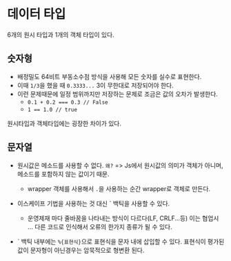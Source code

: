 # 데이터 타입

6개의 원시 타입과 1개의 객체 타입이 있다.

## 숫자형
- 배정밀도 64비트 부동소수점 방식을 사용해 모든 숫자를 실수로 표현한다.
- 이때 `1/3`을 했을 때 `0.3333...` 3이 무한대로 저장되어야 한다.
- 이런 문제때문에 일정 범위까지만 저장하는 문제로 조금은 값의 오차가 발생한다.
  - `0.1 + 0.2 === 0.3 // False`
  - `1 == 1.0 // true`


원시타입과 객체타입에는 굉장한 차이가 있다.

## 문자열
- 원시값은 메소드를 사용할 수 없다. `왜?` => Js에서 원시값의 의미가 객체가 아니며, 메소드를 포함하지 않는 값이기 때문.
  - wrapper 객체를 사용해서 `.`을 사용하는 순간 wrapper로 객체로 만든다.

- 이스케이프 기법을 사용하는 것 대신 \` 백틱을 사용할 수 있다.
  - 운영제재 마다 줄바꿈을 나타내는 방식이 다르다(LF, CRLF...등) 이는 협업시 ... 다른 코드로 인식해서 오류의 한가지 종류가 될 수 있다.
- \` 백틱 내부에는 `%{표현식}`으로 표현식을 문자 내에 삽입할 수 있다. 표현식이 평가된 값이 문자형이 아닌경우는 암묵적으로 형변환 된다.